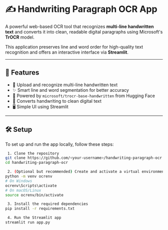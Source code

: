 # ✍️ Handwriting Paragraph OCR App

A powerful web-based OCR tool that recognizes **multi-line handwritten text** and converts it into clean, readable digital paragraphs using Microsoft's **TrOCR** model.

This application preserves line and word order for high-quality text recognition and offers an interactive interface via **Streamlit**.

---

## 🚀 Features

- 📄 Upload and recognize multi-line handwritten text
- ✨ Smart line and word segmentation for better accuracy
- 🤖 Powered by `microsoft/trocr-base-handwritten` from Hugging Face
- 💬 Converts handwriting to clean digital text
- 🖥️ Simple UI using Streamlit


---

## 🛠️ Setup

To set up and run the app locally, follow these steps:

```bash
 1. Clone the repository
git clone https://github.com/<your-username>/handwriting-paragraph-ocr.git
cd handwriting-paragraph-ocr

 2. (Optional but recommended) Create and activate a virtual environment
python -m venv ocrenv
# On Windows
ocrenv\Scripts\activate
# On macOS/Linux
source ocrenv/bin/activate

 3. Install the required dependencies
pip install -r requirements.txt

 4. Run the Streamlit app
streamlit run app.py
